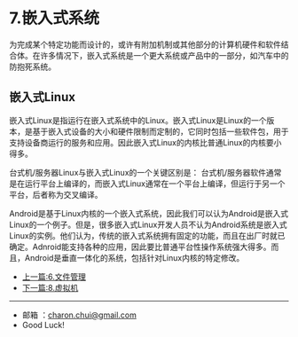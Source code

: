 # 7.嵌入式系统



为完成某个特定功能而设计的，或许有附加机制或其他部分的计算机硬件和软件结合体。在许多情况下，嵌入式系统是一个更大系统或产品中的一部分，如汽车中的防抱死系统。



## 嵌入式Linux

嵌入式Linux是指运行在嵌入式系统中的Linux。嵌入式Linux是Linux的一个版本，是基于嵌入式设备的大小和硬件限制而定制的，它同时包括一些软件包，用于支持设备商运行的服务和应用。因此嵌入式Linux的内核比普通Linux的内核要小得多。

台式机/服务器Linux与嵌入式Linux的一个关键区别是： 台式机/服务器软件通常是在运行平台上编译的，而嵌入式Linux通常在一个平台上编译，但运行于另一个平台，后者称为交叉编译。



Android是基于Linux内核的一个嵌入式系统，因此我们可以认为Android是嵌入式Linux的一个例子。但是，很多嵌入式Linux开发人员不认为Android系统是嵌入式Linux的实例。他们认为，传统的嵌入式系统拥有固定的功能，而且在出厂时就已确定。Adnroid能支持各种的应用，因此要比普通平台性操作系统强大得多。而且，Android是垂直一体化的系统，包括针对Linux内核的特定修改。





- [上一篇:6.文件管理](https://github.com/CharonChui/AndroidNote/blob/master/OperatingSystem/6.%E6%96%87%E4%BB%B6%E7%AE%A1%E7%90%86.md)
- [下一篇:8.虚拟机](https://github.com/CharonChui/AndroidNote/blob/master/OperatingSystem/8.%E8%99%9A%E6%8B%9F%E6%9C%BA.md)


---

- 邮箱 ：charon.chui@gmail.com  
- Good Luck! 
